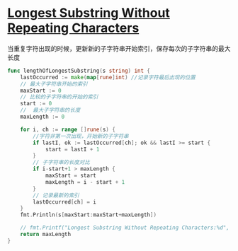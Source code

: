 # [Longest Substring Without Repeating Characters](https://leetcode.com/problems/longest-substring-without-repeating-characters/)

当重复字符出现的时候，更新新的子字符串开始索引，保存每次的子字符串的最大长度

```go
func lengthOfLongestSubstring(s string) int {
	lastOccurred := make(map[rune]int) //记录字符最后出现的位置
	// 最大子字符串开始的索引
	maxStart := 0
	// 比较的子字符串的开始的索引
	start := 0
	//  最大子字符串的长度
	maxLength := 0

	for i, ch := range []rune(s) {
		//字符非第一次出现，开始新的子字符串
		if lastI, ok := lastOccurred[ch]; ok && lastI >= start {
			start = lastI + 1
		}
		// 子字符串的长度对比
		if i-start+1 > maxLength {
			maxStart = start
			maxLength = i - start + 1
		}
		// 记录最新的索引
		lastOccurred[ch] = i
	}
	fmt.Println(s[maxStart:maxStart+maxLength])

	// fmt.Printf("Longest Substring Without Repeating Characters:%d", maxLength)
	return maxLength
}

```

